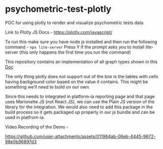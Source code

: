 # psychometric-test-plotly
POC for using plotly to render and visualize psychometric tests data

Link to Plotly JS Docs - https://plotly.com/javascript/

To run this make sure you have node js installed and then run the following command - 
`npx lite-server`
Press Y if the prompt asks you to install lite-server (this only happens the first time you run the command)

This repository contains an implementation of all graph types shown in this [Doc](https://inspera.atlassian.net/wiki/spaces/TESTC/pages/5440241669/Psychometric+dashboard+Phase+2+-+CTT+metrics)

The only thing plotly does not support out of the box is the tables with cells having background color based on the value it contains. This might be something we'll need to build on our own.

Since this needs to integrated in platform-ia reporting page and that page uses Marionette JS (not React JS), we can use the Plain JS version of the library for the integration. We would also need to add this package in the build process so it gets packaged up properly in our js bundle and can be used in platfrom-ia.

Video Recording of the Demo -

https://github.com/user-attachments/assets/011964ab-06eb-4445-9672-98e0b96897d3

